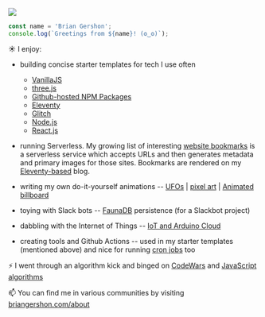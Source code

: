 <p>
    <a href="https://unsplash.com/@krisroller?utm_source=unsplash&amp;utm_medium=referral&amp;utm_content=creditCopyText"><img src="https://images.unsplash.com/photo-1468276311594-df7cb65d8df6?ixlib=rb-1.2.1&ixid=eyJhcHBfaWQiOjM4MDM3fQ&w=854&h=120&fit=crop&mask=corners&&corner-radius=20,20,0,0&txt=Photo%20by%20Kristopher%20Roller.&txt-size=14&txt-pad=6&txt-align=bottom,right&txt-color=FFF&txt-font=sans-serif&fp-x=.825&fp-y=.35" /></a>
</p>

```JavaScript
const name = 'Brian Gershon';
console.log(`Greetings from ${name}! (ʘ‿ʘ)`);
```

☀️ I enjoy:

- building concise starter templates for tech I use often
    - [VanillaJS](https://github.com/briangershon/vanilla-js-minimal)
    - [three.js](https://github.com/briangershon/threejs-minimal)
    - [Github-hosted NPM Packages](https://github.com/briangershon/npm-package-minimal)
    - [Eleventy](https://github.com/briangershon/eleventy-minimal)
    - [Glitch](https://github.com/briangershon/glitch-minimal)
    - [Node.js](https://github.com/briangershon/nodejs-minimal)
    - [React.js](https://github.com/briangershon/react-minimal)

- running Serverless. My growing list of interesting [website bookmarks](https://www.briangershon.com/bookmarks/) is a serverless service which accepts URLs and then generates metadata and primary images for those sites. Bookmarks are rendered on my [Eleventy-based](https://www.briangershon.com/blog/choose-your-own-adventure-with-eleventy/) blog.

- writing my own do-it-yourself animations -- [UFOs](https://briangershon.github.io/ufo/) | [pixel art](https://www.piskelapp.com/user/5359821142360064) | [Animated billboard](https://marbles.briangershon.com/)

- toying with Slack bots -- [FaunaDB](https://github.com/briangershon/team-rotation-faunadb) persistence (for a Slackbot project)

- dabbling with the Internet of Things -- [IoT and Arduino Cloud](https://www.briangershon.com/blog/arduino-iot-explore-kit-getting-started-air-quality-sunrise-sunset/)

- creating tools and Github Actions -- used in my starter templates (mentioned above) and nice for running [cron jobs](https://github.com/briangershon/github-actions-cron) too

⚡ I went through an algorithm kick and binged on [CodeWars](https://www.codewars.com/users/briangershon) and [JavaScript algorithms](https://github.com/briangershon/algorithms-in-javascript)

📫 You can find me in various communities by visiting [briangershon.com/about](https://www.briangershon.com/about/)
